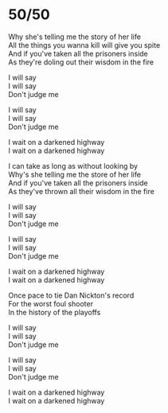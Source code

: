 # 50/50  


Why she's telling me the story of her life  
All the things you wanna kill will give you spite  
And if you've taken all the prisoners inside  
As they're doling out their wisdom in the fire  

I will say  
I will say  
Don't judge me  

I will say  
I will say  
Don't judge me  

I wait on a darkened highway  
I wait on a darkened highway  

I can take as long as without looking by  
Why's she telling me the store of her life  
And if you've taken all the prisoners inside  
As they've thrown all their wisdom in the fire  

I will say  
I will say  
Don't judge me  

I will say  
I will say  
Don't judge me  

I wait on a darkened highway  
I wait on a darkened highway  

Once pace to tie Dan Nickton's record  
For the worst foul shooter  
In the history of the playoffs  

I will say  
I will say  
Don't judge me  

I will say  
I will say  
Don't judge me  

I wait on a darkened highway  
I wait on a darkened highway  

